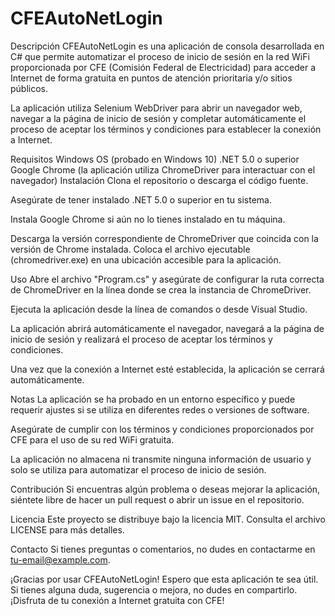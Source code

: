 # CFEAutoNetLogin
Descripción
CFEAutoNetLogin es una aplicación de consola desarrollada en C# que permite automatizar el proceso de inicio de sesión en la red WiFi proporcionada por CFE (Comisión Federal de Electricidad) para acceder a Internet de forma gratuita en puntos de atención prioritaria y/o sitios públicos.

La aplicación utiliza Selenium WebDriver para abrir un navegador web, navegar a la página de inicio de sesión y completar automáticamente el proceso de aceptar los términos y condiciones para establecer la conexión a Internet.

Requisitos
Windows OS (probado en Windows 10)
.NET 5.0 o superior
Google Chrome (la aplicación utiliza ChromeDriver para interactuar con el navegador)
Instalación
Clona el repositorio o descarga el código fuente.

Asegúrate de tener instalado .NET 5.0 o superior en tu sistema.

Instala Google Chrome si aún no lo tienes instalado en tu máquina.

Descarga la versión correspondiente de ChromeDriver que coincida con la versión de Chrome instalada. Coloca el archivo ejecutable (chromedriver.exe) en una ubicación accesible para la aplicación.

Uso
Abre el archivo "Program.cs" y asegúrate de configurar la ruta correcta de ChromeDriver en la línea donde se crea la instancia de ChromeDriver.

Ejecuta la aplicación desde la línea de comandos o desde Visual Studio.

La aplicación abrirá automáticamente el navegador, navegará a la página de inicio de sesión y realizará el proceso de aceptar los términos y condiciones.

Una vez que la conexión a Internet esté establecida, la aplicación se cerrará automáticamente.

Notas
La aplicación se ha probado en un entorno específico y puede requerir ajustes si se utiliza en diferentes redes o versiones de software.

Asegúrate de cumplir con los términos y condiciones proporcionados por CFE para el uso de su red WiFi gratuita.

La aplicación no almacena ni transmite ninguna información de usuario y solo se utiliza para automatizar el proceso de inicio de sesión.

Contribución
Si encuentras algún problema o deseas mejorar la aplicación, siéntete libre de hacer un pull request o abrir un issue en el repositorio.

Licencia
Este proyecto se distribuye bajo la licencia MIT. Consulta el archivo LICENSE para más detalles.

Contacto
Si tienes preguntas o comentarios, no dudes en contactarme en tu-email@example.com.

¡Gracias por usar CFEAutoNetLogin! Espero que esta aplicación te sea útil. Si tienes alguna duda, sugerencia o mejora, no dudes en compartirlo. ¡Disfruta de tu conexión a Internet gratuita con CFE!
